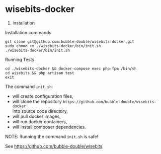 # wisebits-docker

1. Installation

Installation commands
```
git clone git@github.com:bubble-double/wisebits-docker.git
sudo chmod +x ./wisebits-docker/bin/init.sh
./wisebits-docker/bin/init.sh
```

Running Tests
```angular2html
cd ./wisebits-docker && docker-compose exec php-fpm /bin/sh
cd wisebits && php artisan test
exit
```

The command ```init.sh```: 
  - will create configuration files, 
  - will clone the repository 
    ```https://github.com/bubble-double/wisebits-docker```  
    into source code directory, 
  - will pull docker images, 
  - will run docker containers, 
  - will install composer dependencies.

NOTE:
Running the command ```init.sh``` is safe!

See https://github.com/bubble-double/wisebits
